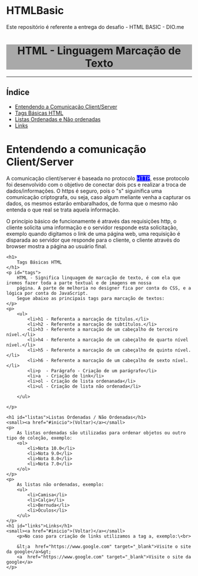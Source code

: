 # HTMLBasic
Este repositório é referente a entrega do desafio - HTML BASIC - DIO.me

<!DOCTYPE html>
<html lang="en">
<head>
    <meta charset="UTF-8">
    <meta name="viewport" content="width=device-width, initial-scale=1.0">
    <title>HTML 5 Conceitos Básicos</title>
</head>
<body style="margin: 20px;">
    <center><h1 id="inicio" style="background-color: darkgrey;">HTML - Linguagem Marcação de Texto</h1></center>
    <hr style="border: 10px solid black width 50%;">
    <h2>Índice</h2>
    <ul>
        <li><a href="#client">Entendendo a Comunicação Client/Server</a></li>
        <li><a href="#tags"> Tags Básicas HTML</a></li>
        <li><a href="#listas">Listas Ordenadas e Não ordenadas</a></li>
        <li><a href="#links">Links</a></li>
    </ul>
    <h1 id="client">Entendendo a comunicação Client/Server</h1>    
    <p>
        A comunicação client/server é baseada no protocolo <u style="background-color: blue; color: aliceblue;">HTTP</u>, esse protocolo foi
        desenvolvido com o objetivo de conectar dois pcs e realizar a troca de dados/informações.
        O https é seguro, pois o "s" siguinifica uma comunicação criptografa, ou seja, caso algum 
        meliante venha a capturar os dados, os mesmos estarão embaralhados, de forma que o mesmo não entenda
        o que real se trata aquela informação.
    </p>
    <p>
        O princípio básico de funcionamente é através das requisições http, o cliente solicita uma informação
        e o servidor responde esta solicitação, exemplo quando digitamos o link de uma página web, uma requisição 
        é disparada ao servidor que responde para o cliente, o cliente através do browser mostra a página ao usuário final.
    </p>

    <h1>
        Tags Básicas HTML 
    </h1>
    <p id="tags">
        HTML - Significa linquagem de marcação de texto, é com ela que iremos fazer toda a parte textual e de imagens em nossa
        página. A parte de melhoria no designer fica por conta do CSS, e a lógica por conta do JavaScript.
        Segue abaixo as principais tags para marcação de textos:
    </p>
    <p>
        <ul>
            <li>h1 - Referenta a marcação de títulos.</li>
            <li>h2 - Referente a marcação de subtítulos.</li>
            <li>h3 - Referente a marcação de um cabeçalho de terceiro nível.</li>   
            <li>h4 - Referente a marcação de um cabeçalho de quarto nível nível.</li>   
            <li>h5 - Referente a marcação de um cabeçalho de quinto nível.</li>   
            <li>h6 - Referente a marcação de um cabeçalho de sexto nível.</li>  
            <li>p  - Parágrafo - Criação de um parágrafo</li>    
            <li>a  - Criação de link</li>   
            <li>ol - Criação de lista ordenanada</li>
            <li>ul - Criação de lista não ordenada</li>    
            
        </ul>
        
    </p>

    <h1 id="listas">Listas Ordenadas / Não Ordenadas</h1>
    <small><a href="#inicio">(Voltar)</a></small>
    <p>
        As listas ordenadas são utilizadas para ordenar objetos ou outro tipo de coleção, exemplo:
        <ol>
            <li>Nota 10.0</li>
            <li>Nota 9.0</li>
            <li>Nota 8.0</li>
            <li>Nota 7.0</li>
        </ol>
    </p>
    <p>
        As listas não ordenadas, exemplo:
        <ul>
            <li>Camisa</li>
            <li>Calça</li>
            <li>Bernuda</li>
            <li>Óculos</li>
        </ul>
    </p>
    <h1 id="links">Links</h1>
    <small><a href="#inicio">(Voltar)</a></small>
        <p>No caso para criação de links utilizamos a tag a, exemplo:\<br>

        &lt;a  href="https://www.google.com" target="_blank">Visite o site da google</a>&gt;
        <a  href="https://www.google.com" target="_blank">Visite o site da google</a>
    </p>
       
</body>
</html>
